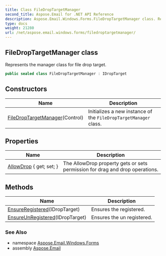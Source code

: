 ```yaml
---
title: Class FileDropTargetManager
second_title: Aspose.Email for .NET API Reference
description: Aspose.Email.Windows.Forms.FileDropTargetManager class. Represents the manager class for file drop target
type: docs
weight: 21280
url: /net/aspose.email.windows.forms/filedroptargetmanager/
---
```

## FileDropTargetManager class

Represents the manager class for file drop target.

```csharp
public sealed class FileDropTargetManager : IDropTarget
```

## Constructors

| Name | Description |
| --- | --- |
| [FileDropTargetManager](filedroptargetmanager/)(Control) | Initializes a new instance of the `FileDropTargetManager` class. |

## Properties

| Name | Description |
| --- | --- |
| [AllowDrop](../../aspose.email.windows.forms/filedroptargetmanager/allowdrop/) { get; set; } | The AllowDrop property gets or sets permission for drag and drop operations. |

## Methods

| Name | Description |
| --- | --- |
| [EnsureRegistered](../../aspose.email.windows.forms/filedroptargetmanager/ensureregistered/)(IDropTarget) | Ensures the registered. |
| [EnsureUnRegistered](../../aspose.email.windows.forms/filedroptargetmanager/ensureunregistered/)(IDropTarget) | Ensures the un registered. |

### See Also

* namespace [Aspose.Email.Windows.Forms](../../aspose.email.windows.forms/)
* assembly [Aspose.Email](../../)


